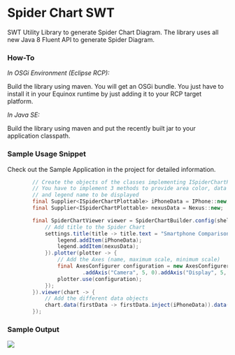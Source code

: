 # Spider Chart SWT

SWT Utility Library to generate Spider Chart Diagram. The library uses all new Java 8 Fluent API to generate Spider Diagram.

### How-To

*In OSGi Environment (Eclipse RCP):*

Build the library using maven. You will get an OSGi bundle. You just have to install it in your Equinox runtime by just adding it to your RCP target platform.

*In Java SE:*

Build the library using maven and put the recently built jar to your application classpath.

### Sample Usage Snippet

Check out the Sample Application in the project for detailed information.

``` java
		// Create the objects of the classes implementing ISpiderChartPlottable
		// You have to implement 3 methods to provide area color, data points to be plotted 
		// and legend name to be displayed
		final Supplier<ISpiderChartPlottable> iPhoneData = IPhone::new;
		final Supplier<ISpiderChartPlottable> nexusData = Nexus::new;

		final SpiderChartViewer viewer = SpiderChartBuilder.config(shell, settings -> {
			// Add title to the Spider Chart
			settings.title(title -> title.text = "Smartphone Comparison Scale").legend(legend -> {
				legend.addItem(iPhoneData);
				legend.addItem(nexusData);
			}).plotter(plotter -> {
				// Add the Axes (name, maximum scale, minimum scale)
				final AxesConfigurer configuration = new AxesConfigurer.Builder().addAxis("Battery", 5, 0)
						.addAxis("Camera", 5, 0).addAxis("Display", 5, 0).addAxis("Memory", 5, 0).addAxis("Brand", 5, 0).build();
				plotter.use(configuration);
			});
		}).viewer(chart -> {
			// Add the different data objects
			chart.data(firstData -> firstData.inject(iPhoneData)).data(secondData -> secondData.inject(nexusData));
		});
```

### Sample Output

<img src="http://s8.postimg.org/708bj2jhh/Screen_Shot_2016_02_06_at_11_34_58_AM.png">
